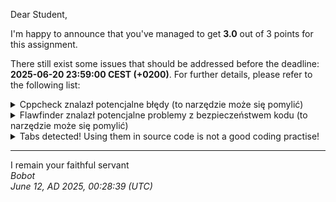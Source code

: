 Dear Student,

I'm happy to announce that you've managed to get **3.0** out of 3 points for this assignment.

There still exist some issues that should be addressed before the deadline: **2025-06-20 23:59:00 CEST (+0200)**. For further details, please refer to the following list:

<details><summary>Cppcheck znalazł potencjalne błędy (to narzędzie może się pomylić)</summary>/tmp/tmp9hxccsvg/student/mystring.cpp:100:35:&nbsp;warning:&nbsp;Condition&nbsp;'i&lt;newSize'&nbsp;is&nbsp;always&nbsp;false&nbsp;[knownConditionTrueFalse]<br>&nbsp;&nbsp;&nbsp;&nbsp;&nbsp;&nbsp;&nbsp;&nbsp;for&nbsp;(std::size_t&nbsp;i&nbsp;=&nbsp;0;&nbsp;i&nbsp;&lt;&nbsp;newSize;&nbsp;++i)&nbsp;{<br>&nbsp;&nbsp;&nbsp;&nbsp;&nbsp;&nbsp;&nbsp;&nbsp;&nbsp;&nbsp;&nbsp;&nbsp;&nbsp;&nbsp;&nbsp;&nbsp;&nbsp;&nbsp;&nbsp;&nbsp;&nbsp;&nbsp;&nbsp;&nbsp;&nbsp;&nbsp;&nbsp;&nbsp;&nbsp;&nbsp;&nbsp;&nbsp;&nbsp;&nbsp;^<br>/tmp/tmp9hxccsvg/student/mystring.cpp:92:16:&nbsp;note:&nbsp;Assuming&nbsp;that&nbsp;condition&nbsp;'end&gt;begin'&nbsp;is&nbsp;not&nbsp;redundant<br>&nbsp;&nbsp;&nbsp;&nbsp;while&nbsp;(end&nbsp;&gt;&nbsp;begin&nbsp;&&&nbsp;std::isspace(static_cast&lt;unsigned&nbsp;char&gt;((*this)[end&nbsp;-&nbsp;1])))&nbsp;{<br>&nbsp;&nbsp;&nbsp;&nbsp;&nbsp;&nbsp;&nbsp;&nbsp;&nbsp;&nbsp;&nbsp;&nbsp;&nbsp;&nbsp;&nbsp;^<br>/tmp/tmp9hxccsvg/student/mystring.cpp:96:31:&nbsp;note:&nbsp;Assignment&nbsp;'newSize=end-begin',&nbsp;assigned&nbsp;value&nbsp;is&nbsp;less&nbsp;than&nbsp;1<br>&nbsp;&nbsp;&nbsp;&nbsp;std::size_t&nbsp;newSize&nbsp;=&nbsp;end&nbsp;-&nbsp;begin;<br>&nbsp;&nbsp;&nbsp;&nbsp;&nbsp;&nbsp;&nbsp;&nbsp;&nbsp;&nbsp;&nbsp;&nbsp;&nbsp;&nbsp;&nbsp;&nbsp;&nbsp;&nbsp;&nbsp;&nbsp;&nbsp;&nbsp;&nbsp;&nbsp;&nbsp;&nbsp;&nbsp;&nbsp;&nbsp;&nbsp;^<br>/tmp/tmp9hxccsvg/student/mystring.cpp:100:35:&nbsp;note:&nbsp;Condition&nbsp;'i&lt;newSize'&nbsp;is&nbsp;always&nbsp;false<br>&nbsp;&nbsp;&nbsp;&nbsp;&nbsp;&nbsp;&nbsp;&nbsp;for&nbsp;(std::size_t&nbsp;i&nbsp;=&nbsp;0;&nbsp;i&nbsp;&lt;&nbsp;newSize;&nbsp;++i)&nbsp;{<br>&nbsp;&nbsp;&nbsp;&nbsp;&nbsp;&nbsp;&nbsp;&nbsp;&nbsp;&nbsp;&nbsp;&nbsp;&nbsp;&nbsp;&nbsp;&nbsp;&nbsp;&nbsp;&nbsp;&nbsp;&nbsp;&nbsp;&nbsp;&nbsp;&nbsp;&nbsp;&nbsp;&nbsp;&nbsp;&nbsp;&nbsp;&nbsp;&nbsp;&nbsp;^<br>/tmp/tmp9hxccsvg/student/mystring.cpp:106:15:&nbsp;warning:&nbsp;Condition&nbsp;'size_&lt;=initialBufferSize_'&nbsp;is&nbsp;always&nbsp;true&nbsp;[knownConditionTrueFalse]<br>&nbsp;&nbsp;&nbsp;&nbsp;if&nbsp;(size_&nbsp;&lt;=&nbsp;initialBufferSize_)&nbsp;{<br>&nbsp;&nbsp;&nbsp;&nbsp;&nbsp;&nbsp;&nbsp;&nbsp;&nbsp;&nbsp;&nbsp;&nbsp;&nbsp;&nbsp;^<br>/tmp/tmp9hxccsvg/student/mystring.cpp:92:16:&nbsp;note:&nbsp;Assuming&nbsp;that&nbsp;condition&nbsp;'end&gt;begin'&nbsp;is&nbsp;not&nbsp;redundant<br>&nbsp;&nbsp;&nbsp;&nbsp;while&nbsp;(end&nbsp;&gt;&nbsp;begin&nbsp;&&&nbsp;std::isspace(static_cast&lt;unsigned&nbsp;char&gt;((*this)[end&nbsp;-&nbsp;1])))&nbsp;{<br>&nbsp;&nbsp;&nbsp;&nbsp;&nbsp;&nbsp;&nbsp;&nbsp;&nbsp;&nbsp;&nbsp;&nbsp;&nbsp;&nbsp;&nbsp;^<br>/tmp/tmp9hxccsvg/student/mystring.cpp:96:31:&nbsp;note:&nbsp;Assignment&nbsp;'newSize=end-begin',&nbsp;assigned&nbsp;value&nbsp;is&nbsp;less&nbsp;than&nbsp;1<br>&nbsp;&nbsp;&nbsp;&nbsp;std::size_t&nbsp;newSize&nbsp;=&nbsp;end&nbsp;-&nbsp;begin;<br>&nbsp;&nbsp;&nbsp;&nbsp;&nbsp;&nbsp;&nbsp;&nbsp;&nbsp;&nbsp;&nbsp;&nbsp;&nbsp;&nbsp;&nbsp;&nbsp;&nbsp;&nbsp;&nbsp;&nbsp;&nbsp;&nbsp;&nbsp;&nbsp;&nbsp;&nbsp;&nbsp;&nbsp;&nbsp;&nbsp;^<br>/tmp/tmp9hxccsvg/student/mystring.cpp:104:13:&nbsp;note:&nbsp;Assignment&nbsp;'size_=newSize',&nbsp;assigned&nbsp;value&nbsp;is&nbsp;less&nbsp;than&nbsp;1<br>&nbsp;&nbsp;&nbsp;&nbsp;size_&nbsp;=&nbsp;newSize;<br>&nbsp;&nbsp;&nbsp;&nbsp;&nbsp;&nbsp;&nbsp;&nbsp;&nbsp;&nbsp;&nbsp;&nbsp;^<br>/tmp/tmp9hxccsvg/student/mystring.cpp:106:15:&nbsp;note:&nbsp;Condition&nbsp;'size_&lt;=initialBufferSize_'&nbsp;is&nbsp;always&nbsp;true<br>&nbsp;&nbsp;&nbsp;&nbsp;if&nbsp;(size_&nbsp;&lt;=&nbsp;initialBufferSize_)&nbsp;{<br>&nbsp;&nbsp;&nbsp;&nbsp;&nbsp;&nbsp;&nbsp;&nbsp;&nbsp;&nbsp;&nbsp;&nbsp;&nbsp;&nbsp;^<br>/tmp/tmp9hxccsvg/student/mystring.cpp:108:19:&nbsp;warning:&nbsp;Condition&nbsp;'size_&lt;initialBufferSize_'&nbsp;is&nbsp;always&nbsp;true&nbsp;[knownConditionTrueFalse]<br>&nbsp;&nbsp;&nbsp;&nbsp;&nbsp;&nbsp;&nbsp;&nbsp;if&nbsp;(size_&nbsp;&lt;&nbsp;initialBufferSize_)&nbsp;{<br>&nbsp;&nbsp;&nbsp;&nbsp;&nbsp;&nbsp;&nbsp;&nbsp;&nbsp;&nbsp;&nbsp;&nbsp;&nbsp;&nbsp;&nbsp;&nbsp;&nbsp;&nbsp;^<br>/tmp/tmp9hxccsvg/student/mystring.cpp:92:16:&nbsp;note:&nbsp;Assuming&nbsp;that&nbsp;condition&nbsp;'end&gt;begin'&nbsp;is&nbsp;not&nbsp;redundant<br>&nbsp;&nbsp;&nbsp;&nbsp;while&nbsp;(end&nbsp;&gt;&nbsp;begin&nbsp;&&&nbsp;std::isspace(static_cast&lt;unsigned&nbsp;char&gt;((*this)[end&nbsp;-&nbsp;1])))&nbsp;{<br>&nbsp;&nbsp;&nbsp;&nbsp;&nbsp;&nbsp;&nbsp;&nbsp;&nbsp;&nbsp;&nbsp;&nbsp;&nbsp;&nbsp;&nbsp;^<br>/tmp/tmp9hxccsvg/student/mystring.cpp:96:31:&nbsp;note:&nbsp;Assignment&nbsp;'newSize=end-begin',&nbsp;assigned&nbsp;value&nbsp;is&nbsp;less&nbsp;than&nbsp;1<br>&nbsp;&nbsp;&nbsp;&nbsp;std::size_t&nbsp;newSize&nbsp;=&nbsp;end&nbsp;-&nbsp;begin;<br>&nbsp;&nbsp;&nbsp;&nbsp;&nbsp;&nbsp;&nbsp;&nbsp;&nbsp;&nbsp;&nbsp;&nbsp;&nbsp;&nbsp;&nbsp;&nbsp;&nbsp;&nbsp;&nbsp;&nbsp;&nbsp;&nbsp;&nbsp;&nbsp;&nbsp;&nbsp;&nbsp;&nbsp;&nbsp;&nbsp;^<br>/tmp/tmp9hxccsvg/student/mystring.cpp:104:13:&nbsp;note:&nbsp;Assignment&nbsp;'size_=newSize',&nbsp;assigned&nbsp;value&nbsp;is&nbsp;less&nbsp;than&nbsp;1<br>&nbsp;&nbsp;&nbsp;&nbsp;size_&nbsp;=&nbsp;newSize;<br>&nbsp;&nbsp;&nbsp;&nbsp;&nbsp;&nbsp;&nbsp;&nbsp;&nbsp;&nbsp;&nbsp;&nbsp;^<br>/tmp/tmp9hxccsvg/student/mystring.cpp:108:19:&nbsp;note:&nbsp;Condition&nbsp;'size_&lt;initialBufferSize_'&nbsp;is&nbsp;always&nbsp;true<br>&nbsp;&nbsp;&nbsp;&nbsp;&nbsp;&nbsp;&nbsp;&nbsp;if&nbsp;(size_&nbsp;&lt;&nbsp;initialBufferSize_)&nbsp;{<br>&nbsp;&nbsp;&nbsp;&nbsp;&nbsp;&nbsp;&nbsp;&nbsp;&nbsp;&nbsp;&nbsp;&nbsp;&nbsp;&nbsp;&nbsp;&nbsp;&nbsp;&nbsp;^<br>/tmp/tmp9hxccsvg/student/mystring.cpp:80:17:&nbsp;warning:&nbsp;Local&nbsp;variable&nbsp;'begin'&nbsp;shadows&nbsp;outer&nbsp;function&nbsp;[shadowFunction]<br>&nbsp;&nbsp;&nbsp;&nbsp;std::size_t&nbsp;begin&nbsp;=&nbsp;0;<br>&nbsp;&nbsp;&nbsp;&nbsp;&nbsp;&nbsp;&nbsp;&nbsp;&nbsp;&nbsp;&nbsp;&nbsp;&nbsp;&nbsp;&nbsp;&nbsp;^<br>/tmp/tmp9hxccsvg/student/mystring.h:65:14:&nbsp;note:&nbsp;Shadowed&nbsp;declaration<br>&nbsp;&nbsp;&nbsp;&nbsp;iterator&nbsp;begin()&nbsp;{&nbsp;return&nbsp;{this,&nbsp;0};&nbsp;}<br>&nbsp;&nbsp;&nbsp;&nbsp;&nbsp;&nbsp;&nbsp;&nbsp;&nbsp;&nbsp;&nbsp;&nbsp;&nbsp;^<br>/tmp/tmp9hxccsvg/student/mystring.cpp:80:17:&nbsp;note:&nbsp;Shadow&nbsp;variable<br>&nbsp;&nbsp;&nbsp;&nbsp;std::size_t&nbsp;begin&nbsp;=&nbsp;0;<br>&nbsp;&nbsp;&nbsp;&nbsp;&nbsp;&nbsp;&nbsp;&nbsp;&nbsp;&nbsp;&nbsp;&nbsp;&nbsp;&nbsp;&nbsp;&nbsp;^<br>/tmp/tmp9hxccsvg/student/mystring.cpp:81:17:&nbsp;warning:&nbsp;Local&nbsp;variable&nbsp;'end'&nbsp;shadows&nbsp;outer&nbsp;function&nbsp;[shadowFunction]<br>&nbsp;&nbsp;&nbsp;&nbsp;std::size_t&nbsp;end&nbsp;=&nbsp;size_;<br>&nbsp;&nbsp;&nbsp;&nbsp;&nbsp;&nbsp;&nbsp;&nbsp;&nbsp;&nbsp;&nbsp;&nbsp;&nbsp;&nbsp;&nbsp;&nbsp;^<br>/tmp/tmp9hxccsvg/student/mystring.h:66:14:&nbsp;note:&nbsp;Shadowed&nbsp;declaration<br>&nbsp;&nbsp;&nbsp;&nbsp;iterator&nbsp;end()&nbsp;{&nbsp;return&nbsp;{this,&nbsp;size_};&nbsp;}<br>&nbsp;&nbsp;&nbsp;&nbsp;&nbsp;&nbsp;&nbsp;&nbsp;&nbsp;&nbsp;&nbsp;&nbsp;&nbsp;^<br>/tmp/tmp9hxccsvg/student/mystring.cpp:81:17:&nbsp;note:&nbsp;Shadow&nbsp;variable<br>&nbsp;&nbsp;&nbsp;&nbsp;std::size_t&nbsp;end&nbsp;=&nbsp;size_;<br>&nbsp;&nbsp;&nbsp;&nbsp;&nbsp;&nbsp;&nbsp;&nbsp;&nbsp;&nbsp;&nbsp;&nbsp;&nbsp;&nbsp;&nbsp;&nbsp;^<br>/tmp/tmp9hxccsvg/student/mystring.cpp:124:0:&nbsp;warning:&nbsp;The&nbsp;function&nbsp;'getUniqueWords'&nbsp;is&nbsp;never&nbsp;used.&nbsp;[unusedFunction]<br>std::set&lt;MyString&gt;&nbsp;MyString::getUniqueWords()&nbsp;const&nbsp;{<br>^<br></details>
<details><summary>Flawfinder znalazł potencjalne problemy z bezpieczeństwem kodu (to narzędzie może się pomylić)</summary>/tmp/tmp9hxccsvg/student/mystring.cpp:7:18:&nbsp;&nbsp;[1]&nbsp;(buffer)&nbsp;strlen:Does&nbsp;not&nbsp;handle&nbsp;strings&nbsp;that&nbsp;are&nbsp;not&nbsp;\0-terminated;&nbsp;if&nbsp;given&nbsp;one&nbsp;it&nbsp;may&nbsp;perform&nbsp;an&nbsp;over-read&nbsp;(it&nbsp;could&nbsp;cause&nbsp;a&nbsp;crash&nbsp;if&nbsp;unprotected)&nbsp;(CWE-126).&nbsp;&nbsp;<br>&nbsp;&nbsp;&nbsp;&nbsp;size_&nbsp;=&nbsp;std::strlen(text);<br></details>
<details><summary>Tabs detected! Using them in source code is not a good coding practise!</summary>Files:Lines&nbsp;containing&nbsp;tabs:<br>/tmp/tmp9hxccsvg/student/main.cpp:45:|&nbsp;metoda&nbsp;&nbsp;&nbsp;&nbsp;&nbsp;&nbsp;&nbsp;&nbsp;&nbsp;&nbsp;&nbsp;&nbsp;&nbsp;&nbsp;&nbsp;&emsp;|&nbsp;sygnatura&nbsp;&nbsp;&nbsp;&nbsp;&nbsp;&nbsp;&nbsp;&nbsp;&nbsp;&nbsp;&nbsp;&nbsp;&nbsp;&nbsp;&nbsp;&nbsp;&nbsp;&nbsp;&nbsp;&nbsp;&nbsp;&nbsp;&nbsp;&nbsp;&nbsp;&nbsp;&nbsp;&nbsp;&nbsp;&nbsp;&nbsp;&nbsp;&nbsp;&nbsp;&nbsp;&nbsp;&nbsp;&nbsp;&nbsp;&nbsp;&nbsp;&nbsp;&nbsp;&nbsp;&nbsp;&nbsp;&nbsp;&nbsp;&nbsp;&nbsp;&nbsp;&nbsp;&nbsp;&nbsp;&nbsp;&nbsp;&nbsp;&nbsp;&emsp;|<br>/tmp/tmp9hxccsvg/student/main.cpp:46:|----------------------&emsp;|--------------------------------------------------------------------&emsp;|<br>/tmp/tmp9hxccsvg/student/main.cpp:47:|&nbsp;MyString&nbsp;&nbsp;&nbsp;&nbsp;&nbsp;&nbsp;&nbsp;&nbsp;&nbsp;&nbsp;&nbsp;&nbsp;&nbsp;&nbsp;|&nbsp;MyString(const&nbsp;char&nbsp;*text)&nbsp;&nbsp;&nbsp;&nbsp;&nbsp;&nbsp;&nbsp;&nbsp;&nbsp;&nbsp;&nbsp;&nbsp;&nbsp;&nbsp;&nbsp;&nbsp;&nbsp;&nbsp;&nbsp;&nbsp;&nbsp;&nbsp;&nbsp;&nbsp;&nbsp;&nbsp;&nbsp;&nbsp;&nbsp;&nbsp;&nbsp;&nbsp;&nbsp;&nbsp;&nbsp;&nbsp;&nbsp;&nbsp;&nbsp;&nbsp;&nbsp;&nbsp;&nbsp;&emsp;|<br>/tmp/tmp9hxccsvg/student/main.cpp:48:|&nbsp;MyString&nbsp;&nbsp;&nbsp;&nbsp;&nbsp;&nbsp;&nbsp;&nbsp;&nbsp;&nbsp;&nbsp;&nbsp;&nbsp;&nbsp;|&nbsp;MyString(const&nbsp;MyString&nbsp;&text)&nbsp;&nbsp;&nbsp;&nbsp;&nbsp;&nbsp;&nbsp;&nbsp;&nbsp;&nbsp;&nbsp;&nbsp;&nbsp;&nbsp;&nbsp;&nbsp;&nbsp;&nbsp;&nbsp;&nbsp;&nbsp;&nbsp;&nbsp;&nbsp;&nbsp;&nbsp;&nbsp;&nbsp;&nbsp;&nbsp;&nbsp;&nbsp;&nbsp;&nbsp;&nbsp;&nbsp;&nbsp;&nbsp;&nbsp;&emsp;|<br>/tmp/tmp9hxccsvg/student/main.cpp:49:|&nbsp;begin&nbsp;&nbsp;&nbsp;&nbsp;&nbsp;&nbsp;&nbsp;&nbsp;&nbsp;&nbsp;&nbsp;&nbsp;&nbsp;&nbsp;&nbsp;&nbsp;&emsp;|&nbsp;iterator&nbsp;begin()&nbsp;&nbsp;&nbsp;&nbsp;&nbsp;&nbsp;&nbsp;&nbsp;&nbsp;&nbsp;&nbsp;&nbsp;&nbsp;&nbsp;&nbsp;&nbsp;&nbsp;&nbsp;&nbsp;&nbsp;&nbsp;&nbsp;&nbsp;&nbsp;&nbsp;&nbsp;&nbsp;&nbsp;&nbsp;&nbsp;&nbsp;&nbsp;&nbsp;&nbsp;&nbsp;&nbsp;&nbsp;&nbsp;&nbsp;&nbsp;&nbsp;&nbsp;&nbsp;&nbsp;&nbsp;&nbsp;&nbsp;&nbsp;&nbsp;&nbsp;&nbsp;&emsp;|<br>/tmp/tmp9hxccsvg/student/main.cpp:50:|&nbsp;begin&nbsp;&nbsp;&nbsp;&nbsp;&nbsp;&nbsp;&nbsp;&nbsp;&nbsp;&nbsp;&nbsp;&nbsp;&nbsp;&nbsp;&nbsp;&nbsp;&emsp;|&nbsp;const_iterator&nbsp;begin()&nbsp;const&nbsp;&nbsp;&nbsp;&nbsp;&nbsp;&nbsp;&nbsp;&nbsp;&nbsp;&nbsp;&nbsp;&nbsp;&nbsp;&nbsp;&nbsp;&nbsp;&nbsp;&nbsp;&nbsp;&nbsp;&nbsp;&nbsp;&nbsp;&nbsp;&nbsp;&nbsp;&nbsp;&nbsp;&nbsp;&nbsp;&nbsp;&nbsp;&nbsp;&nbsp;&nbsp;&nbsp;&nbsp;&nbsp;&nbsp;&emsp;|<br>/tmp/tmp9hxccsvg/student/main.cpp:51:|&nbsp;capacity&nbsp;&nbsp;&nbsp;&nbsp;&nbsp;&nbsp;&nbsp;&nbsp;&nbsp;&nbsp;&nbsp;&nbsp;&nbsp;&emsp;|&nbsp;auto&nbsp;capacity()&nbsp;const&nbsp;&nbsp;&nbsp;&nbsp;&nbsp;&nbsp;&nbsp;&nbsp;&nbsp;&nbsp;&nbsp;&nbsp;&nbsp;&nbsp;&nbsp;&nbsp;&nbsp;&nbsp;&nbsp;&nbsp;&nbsp;&nbsp;&nbsp;&nbsp;&nbsp;&nbsp;&nbsp;&nbsp;&nbsp;&nbsp;&nbsp;&nbsp;&nbsp;&nbsp;&nbsp;&nbsp;&nbsp;&nbsp;&nbsp;&nbsp;&nbsp;&nbsp;&nbsp;&nbsp;&nbsp;&nbsp;&emsp;|<br>/tmp/tmp9hxccsvg/student/main.cpp:52:|&nbsp;cbegin&nbsp;&nbsp;&nbsp;&nbsp;&nbsp;&nbsp;&nbsp;&nbsp;&nbsp;&nbsp;&nbsp;&nbsp;&nbsp;&nbsp;&nbsp;&emsp;|&nbsp;const_iterator&nbsp;cbegin()&nbsp;const&nbsp;&nbsp;&nbsp;&nbsp;&nbsp;&nbsp;&nbsp;&nbsp;&nbsp;&nbsp;&nbsp;&nbsp;&nbsp;&nbsp;&nbsp;&nbsp;&nbsp;&nbsp;&nbsp;&nbsp;&nbsp;&nbsp;&nbsp;&nbsp;&nbsp;&nbsp;&nbsp;&nbsp;&nbsp;&nbsp;&nbsp;&nbsp;&nbsp;&nbsp;&nbsp;&nbsp;&nbsp;&nbsp;&emsp;|<br>/tmp/tmp9hxccsvg/student/main.cpp:53:|&nbsp;cend&nbsp;&nbsp;&nbsp;&nbsp;&nbsp;&nbsp;&nbsp;&nbsp;&nbsp;&nbsp;&nbsp;&nbsp;&nbsp;&nbsp;&nbsp;&nbsp;&nbsp;&emsp;|&nbsp;const_iterator&nbsp;cend()&nbsp;const&nbsp;&nbsp;&nbsp;&nbsp;&nbsp;&nbsp;&nbsp;&nbsp;&nbsp;&nbsp;&nbsp;&nbsp;&nbsp;&nbsp;&nbsp;&nbsp;&nbsp;&nbsp;&nbsp;&nbsp;&nbsp;&nbsp;&nbsp;&nbsp;&nbsp;&nbsp;&nbsp;&nbsp;&nbsp;&nbsp;&nbsp;&nbsp;&nbsp;&nbsp;&nbsp;&nbsp;&nbsp;&nbsp;&nbsp;&nbsp;&emsp;|<br>/tmp/tmp9hxccsvg/student/main.cpp:54:|&nbsp;const_iterator&nbsp;&nbsp;&nbsp;&nbsp;&nbsp;&nbsp;&nbsp;&emsp;|&nbsp;explicit&nbsp;const_iterator(const&nbsp;MyString*&nbsp;myString,&nbsp;size_t&nbsp;position)&nbsp;&emsp;|<br>/tmp/tmp9hxccsvg/student/main.cpp:55:|&nbsp;empty&nbsp;&nbsp;&nbsp;&nbsp;&nbsp;&nbsp;&nbsp;&nbsp;&nbsp;&nbsp;&nbsp;&nbsp;&nbsp;&nbsp;&nbsp;&nbsp;&emsp;|&nbsp;bool&nbsp;empty()&nbsp;const&nbsp;&nbsp;&nbsp;&nbsp;&nbsp;&nbsp;&nbsp;&nbsp;&nbsp;&nbsp;&nbsp;&nbsp;&nbsp;&nbsp;&nbsp;&nbsp;&nbsp;&nbsp;&nbsp;&nbsp;&nbsp;&nbsp;&nbsp;&nbsp;&nbsp;&nbsp;&nbsp;&nbsp;&nbsp;&nbsp;&nbsp;&nbsp;&nbsp;&nbsp;&nbsp;&nbsp;&nbsp;&nbsp;&nbsp;&nbsp;&nbsp;&nbsp;&nbsp;&nbsp;&nbsp;&nbsp;&nbsp;&nbsp;&nbsp;&emsp;|<br>/tmp/tmp9hxccsvg/student/main.cpp:56:|&nbsp;end&nbsp;&nbsp;&nbsp;&nbsp;&nbsp;&nbsp;&nbsp;&nbsp;&nbsp;&nbsp;&nbsp;&nbsp;&nbsp;&nbsp;&nbsp;&nbsp;&nbsp;&nbsp;&emsp;|&nbsp;iterator&nbsp;end()&nbsp;&nbsp;&nbsp;&nbsp;&nbsp;&nbsp;&nbsp;&nbsp;&nbsp;&nbsp;&nbsp;&nbsp;&nbsp;&nbsp;&nbsp;&nbsp;&nbsp;&nbsp;&nbsp;&nbsp;&nbsp;&nbsp;&nbsp;&nbsp;&nbsp;&nbsp;&nbsp;&nbsp;&nbsp;&nbsp;&nbsp;&nbsp;&nbsp;&nbsp;&nbsp;&nbsp;&nbsp;&nbsp;&nbsp;&nbsp;&nbsp;&nbsp;&nbsp;&nbsp;&nbsp;&nbsp;&nbsp;&nbsp;&nbsp;&nbsp;&nbsp;&nbsp;&nbsp;&emsp;|<br>/tmp/tmp9hxccsvg/student/main.cpp:57:|&nbsp;end&nbsp;&nbsp;&nbsp;&nbsp;&nbsp;&nbsp;&nbsp;&nbsp;&nbsp;&nbsp;&nbsp;&nbsp;&nbsp;&nbsp;&nbsp;&nbsp;&nbsp;&nbsp;&emsp;|&nbsp;const_iterator&nbsp;end()&nbsp;const&nbsp;&nbsp;&nbsp;&nbsp;&nbsp;&nbsp;&nbsp;&nbsp;&nbsp;&nbsp;&nbsp;&nbsp;&nbsp;&nbsp;&nbsp;&nbsp;&nbsp;&nbsp;&nbsp;&nbsp;&nbsp;&nbsp;&nbsp;&nbsp;&nbsp;&nbsp;&nbsp;&nbsp;&nbsp;&nbsp;&nbsp;&nbsp;&nbsp;&nbsp;&nbsp;&nbsp;&nbsp;&nbsp;&nbsp;&nbsp;&nbsp;&emsp;|<br>/tmp/tmp9hxccsvg/student/main.cpp:58:|&nbsp;getPosition&nbsp;&nbsp;&nbsp;&nbsp;&nbsp;&nbsp;&nbsp;&nbsp;&nbsp;&nbsp;&emsp;|&nbsp;auto&nbsp;getPosition()&nbsp;const&nbsp;&nbsp;&nbsp;&nbsp;&nbsp;&nbsp;&nbsp;&nbsp;&nbsp;&nbsp;&nbsp;&nbsp;&nbsp;&nbsp;&nbsp;&nbsp;&nbsp;&nbsp;&nbsp;&nbsp;&nbsp;&nbsp;&nbsp;&nbsp;&nbsp;&nbsp;&nbsp;&nbsp;&nbsp;&nbsp;&nbsp;&nbsp;&nbsp;&nbsp;&nbsp;&nbsp;&nbsp;&nbsp;&nbsp;&nbsp;&nbsp;&nbsp;&nbsp;&emsp;|<br>/tmp/tmp9hxccsvg/student/main.cpp:59:|&nbsp;iterator&nbsp;&nbsp;&nbsp;&nbsp;&nbsp;&nbsp;&nbsp;&nbsp;&nbsp;&nbsp;&nbsp;&nbsp;&nbsp;&emsp;|&nbsp;explicit&nbsp;iterator(MyString*&nbsp;myString,&nbsp;size_t&nbsp;position)&nbsp;&nbsp;&nbsp;&nbsp;&nbsp;&nbsp;&nbsp;&nbsp;&nbsp;&nbsp;&nbsp;&nbsp;&emsp;|<br>/tmp/tmp9hxccsvg/student/main.cpp:60:|&nbsp;operator&nbsp;!=&nbsp;&nbsp;&nbsp;&nbsp;&nbsp;&nbsp;&nbsp;&nbsp;&nbsp;&nbsp;&emsp;|&nbsp;bool&nbsp;operator!=(const&nbsp;MyString&&nbsp;rhs)&nbsp;const&nbsp;&nbsp;&nbsp;&nbsp;&nbsp;&nbsp;&nbsp;&nbsp;&nbsp;&nbsp;&nbsp;&nbsp;&nbsp;&nbsp;&nbsp;&nbsp;&nbsp;&nbsp;&nbsp;&nbsp;&nbsp;&nbsp;&nbsp;&nbsp;&nbsp;&emsp;|<br>/tmp/tmp9hxccsvg/student/main.cpp:61:|&nbsp;operator&nbsp;!=&nbsp;&nbsp;&nbsp;&nbsp;&nbsp;&nbsp;&nbsp;&nbsp;&nbsp;&nbsp;&emsp;|&nbsp;bool&nbsp;operator!=(iterator&nbsp;anotherIt)&nbsp;&nbsp;&nbsp;&nbsp;&nbsp;&nbsp;&nbsp;&nbsp;&nbsp;&nbsp;&nbsp;&nbsp;&nbsp;&nbsp;&nbsp;&nbsp;&nbsp;&nbsp;&nbsp;&nbsp;&nbsp;&nbsp;&nbsp;&nbsp;&nbsp;&nbsp;&nbsp;&nbsp;&nbsp;&nbsp;&nbsp;&nbsp;&emsp;|<br>/tmp/tmp9hxccsvg/student/main.cpp:62:|&nbsp;operator&nbsp;!=&nbsp;&nbsp;&nbsp;&nbsp;&nbsp;&nbsp;&nbsp;&nbsp;&nbsp;&nbsp;&emsp;|&nbsp;bool&nbsp;operator!=(const_iterator&nbsp;anotherIt)&nbsp;const&nbsp;&nbsp;&nbsp;&nbsp;&nbsp;&nbsp;&nbsp;&nbsp;&nbsp;&nbsp;&nbsp;&nbsp;&nbsp;&nbsp;&nbsp;&nbsp;&nbsp;&nbsp;&nbsp;&nbsp;&emsp;|<br>/tmp/tmp9hxccsvg/student/main.cpp:63:|&nbsp;operator&nbsp;*&nbsp;&nbsp;&nbsp;&nbsp;&nbsp;&nbsp;&nbsp;&nbsp;&nbsp;&nbsp;&nbsp;&emsp;|&nbsp;char&&nbsp;operator*()&nbsp;&nbsp;&nbsp;&nbsp;&nbsp;&nbsp;&nbsp;&nbsp;&nbsp;&nbsp;&nbsp;&nbsp;&nbsp;&nbsp;&nbsp;&nbsp;&nbsp;&nbsp;&nbsp;&nbsp;&nbsp;&nbsp;&nbsp;&nbsp;&nbsp;&nbsp;&nbsp;&nbsp;&nbsp;&nbsp;&nbsp;&nbsp;&nbsp;&nbsp;&nbsp;&nbsp;&nbsp;&nbsp;&nbsp;&nbsp;&nbsp;&nbsp;&nbsp;&nbsp;&nbsp;&nbsp;&nbsp;&nbsp;&nbsp;&nbsp;&emsp;|<br>/tmp/tmp9hxccsvg/student/main.cpp:64:|&nbsp;operator&nbsp;*&nbsp;&nbsp;&nbsp;&nbsp;&nbsp;&nbsp;&nbsp;&nbsp;&nbsp;&nbsp;&nbsp;&emsp;|&nbsp;char&nbsp;operator*()&nbsp;const&nbsp;&nbsp;&nbsp;&nbsp;&nbsp;&nbsp;&nbsp;&nbsp;&nbsp;&nbsp;&nbsp;&nbsp;&nbsp;&nbsp;&nbsp;&nbsp;&nbsp;&nbsp;&nbsp;&nbsp;&nbsp;&nbsp;&nbsp;&nbsp;&nbsp;&nbsp;&nbsp;&nbsp;&nbsp;&nbsp;&nbsp;&nbsp;&nbsp;&nbsp;&nbsp;&nbsp;&nbsp;&nbsp;&nbsp;&nbsp;&nbsp;&nbsp;&nbsp;&nbsp;&nbsp;&emsp;|<br>/tmp/tmp9hxccsvg/student/main.cpp:65:|&nbsp;operator&nbsp;+&nbsp;&nbsp;&nbsp;&nbsp;&nbsp;&nbsp;&nbsp;&nbsp;&nbsp;&nbsp;&nbsp;&emsp;|&nbsp;iterator&nbsp;operator+(size_t&nbsp;pos)&nbsp;&nbsp;&nbsp;&nbsp;&nbsp;&nbsp;&nbsp;&nbsp;&nbsp;&nbsp;&nbsp;&nbsp;&nbsp;&nbsp;&nbsp;&nbsp;&nbsp;&nbsp;&nbsp;&nbsp;&nbsp;&nbsp;&nbsp;&nbsp;&nbsp;&nbsp;&nbsp;&nbsp;&nbsp;&nbsp;&nbsp;&nbsp;&nbsp;&nbsp;&nbsp;&nbsp;&nbsp;&emsp;|<br>/tmp/tmp9hxccsvg/student/main.cpp:66:|&nbsp;operator&nbsp;+&nbsp;&nbsp;&nbsp;&nbsp;&nbsp;&nbsp;&nbsp;&nbsp;&nbsp;&nbsp;&nbsp;&emsp;|&nbsp;const_iterator&nbsp;operator+(size_t&nbsp;pos)&nbsp;const&nbsp;&nbsp;&nbsp;&nbsp;&nbsp;&nbsp;&nbsp;&nbsp;&nbsp;&nbsp;&nbsp;&nbsp;&nbsp;&nbsp;&nbsp;&nbsp;&nbsp;&nbsp;&nbsp;&nbsp;&nbsp;&nbsp;&nbsp;&nbsp;&nbsp;&emsp;|<br>/tmp/tmp9hxccsvg/student/main.cpp:67:|&nbsp;operator&nbsp;++&nbsp;&nbsp;&nbsp;&nbsp;&nbsp;&nbsp;&nbsp;&nbsp;&nbsp;&nbsp;&emsp;|&nbsp;iterator&&nbsp;operator++()&nbsp;&nbsp;&nbsp;&nbsp;&nbsp;&nbsp;&nbsp;&nbsp;&nbsp;&nbsp;&nbsp;&nbsp;&nbsp;&nbsp;&nbsp;&nbsp;&nbsp;&nbsp;&nbsp;&nbsp;&nbsp;&nbsp;&nbsp;&nbsp;&nbsp;&nbsp;&nbsp;&nbsp;&nbsp;&nbsp;&nbsp;&nbsp;&nbsp;&nbsp;&nbsp;&nbsp;&nbsp;&nbsp;&nbsp;&nbsp;&nbsp;&nbsp;&nbsp;&nbsp;&nbsp;&emsp;|<br>/tmp/tmp9hxccsvg/student/main.cpp:68:|&nbsp;operator&nbsp;++&nbsp;&nbsp;&nbsp;&nbsp;&nbsp;&nbsp;&nbsp;&nbsp;&nbsp;&nbsp;&emsp;|&nbsp;const_iterator&&nbsp;operator++()&nbsp;&nbsp;&nbsp;&nbsp;&nbsp;&nbsp;&nbsp;&nbsp;&nbsp;&nbsp;&nbsp;&nbsp;&nbsp;&nbsp;&nbsp;&nbsp;&nbsp;&nbsp;&nbsp;&nbsp;&nbsp;&nbsp;&nbsp;&nbsp;&nbsp;&nbsp;&nbsp;&nbsp;&nbsp;&nbsp;&nbsp;&nbsp;&nbsp;&nbsp;&nbsp;&nbsp;&nbsp;&nbsp;&nbsp;&emsp;|<br>/tmp/tmp9hxccsvg/student/main.cpp:69:|&nbsp;operator&nbsp;-&nbsp;&nbsp;&nbsp;&nbsp;&nbsp;&nbsp;&nbsp;&nbsp;&nbsp;&nbsp;&nbsp;&emsp;|&nbsp;size_t&nbsp;operator-(iterator&nbsp;anotherIt)&nbsp;&nbsp;&nbsp;&nbsp;&nbsp;&nbsp;&nbsp;&nbsp;&nbsp;&nbsp;&nbsp;&nbsp;&nbsp;&nbsp;&nbsp;&nbsp;&nbsp;&nbsp;&nbsp;&nbsp;&nbsp;&nbsp;&nbsp;&nbsp;&nbsp;&nbsp;&nbsp;&nbsp;&nbsp;&nbsp;&nbsp;&emsp;|<br>/tmp/tmp9hxccsvg/student/main.cpp:70:|&nbsp;operator&nbsp;-&nbsp;&nbsp;&nbsp;&nbsp;&nbsp;&nbsp;&nbsp;&nbsp;&nbsp;&nbsp;&nbsp;&emsp;|&nbsp;size_t&nbsp;operator-(const_iterator&nbsp;anotherIt)&nbsp;const&nbsp;&nbsp;&nbsp;&nbsp;&nbsp;&nbsp;&nbsp;&nbsp;&nbsp;&nbsp;&nbsp;&nbsp;&nbsp;&nbsp;&nbsp;&nbsp;&nbsp;&nbsp;&nbsp;&emsp;|<br>/tmp/tmp9hxccsvg/student/main.cpp:71:|&nbsp;operator&nbsp;--&nbsp;&nbsp;&nbsp;&nbsp;&nbsp;&nbsp;&nbsp;&nbsp;&nbsp;&nbsp;&emsp;|&nbsp;iterator&&nbsp;operator--()&nbsp;&nbsp;&nbsp;&nbsp;&nbsp;&nbsp;&nbsp;&nbsp;&nbsp;&nbsp;&nbsp;&nbsp;&nbsp;&nbsp;&nbsp;&nbsp;&nbsp;&nbsp;&nbsp;&nbsp;&nbsp;&nbsp;&nbsp;&nbsp;&nbsp;&nbsp;&nbsp;&nbsp;&nbsp;&nbsp;&nbsp;&nbsp;&nbsp;&nbsp;&nbsp;&nbsp;&nbsp;&nbsp;&nbsp;&nbsp;&nbsp;&nbsp;&nbsp;&nbsp;&nbsp;&emsp;|<br>/tmp/tmp9hxccsvg/student/main.cpp:72:|&nbsp;operator&nbsp;--&nbsp;&nbsp;&nbsp;&nbsp;&nbsp;&nbsp;&nbsp;&nbsp;&nbsp;&nbsp;&emsp;|&nbsp;const_iterator&&nbsp;operator--()&nbsp;&nbsp;&nbsp;&nbsp;&nbsp;&nbsp;&nbsp;&nbsp;&nbsp;&nbsp;&nbsp;&nbsp;&nbsp;&nbsp;&nbsp;&nbsp;&nbsp;&nbsp;&nbsp;&nbsp;&nbsp;&nbsp;&nbsp;&nbsp;&nbsp;&nbsp;&nbsp;&nbsp;&nbsp;&nbsp;&nbsp;&nbsp;&nbsp;&nbsp;&nbsp;&nbsp;&nbsp;&nbsp;&nbsp;&emsp;|<br>/tmp/tmp9hxccsvg/student/main.cpp:73:|&nbsp;operator&nbsp;==&nbsp;&nbsp;&nbsp;&nbsp;&nbsp;&nbsp;&nbsp;&nbsp;&nbsp;&nbsp;&emsp;|&nbsp;bool&nbsp;operator==(iterator&nbsp;anotherIt)&nbsp;&nbsp;&nbsp;&nbsp;&nbsp;&nbsp;&nbsp;&nbsp;&nbsp;&nbsp;&nbsp;&nbsp;&nbsp;&nbsp;&nbsp;&nbsp;&nbsp;&nbsp;&nbsp;&nbsp;&nbsp;&nbsp;&nbsp;&nbsp;&nbsp;&nbsp;&nbsp;&nbsp;&nbsp;&nbsp;&nbsp;&nbsp;&emsp;|<br>/tmp/tmp9hxccsvg/student/main.cpp:74:|&nbsp;operator&nbsp;==&nbsp;&nbsp;&nbsp;&nbsp;&nbsp;&nbsp;&nbsp;&nbsp;&nbsp;&nbsp;&emsp;|&nbsp;bool&nbsp;operator==(const_iterator&nbsp;anotherIt)&nbsp;const&nbsp;&nbsp;&nbsp;&nbsp;&nbsp;&nbsp;&nbsp;&nbsp;&nbsp;&nbsp;&nbsp;&nbsp;&nbsp;&nbsp;&nbsp;&nbsp;&nbsp;&nbsp;&nbsp;&nbsp;&emsp;|<br>/tmp/tmp9hxccsvg/student/main.cpp:75:|&nbsp;operator&nbsp;[]&nbsp;&nbsp;&nbsp;&nbsp;&nbsp;&nbsp;&nbsp;&nbsp;&nbsp;&nbsp;&emsp;|&nbsp;char&nbsp;operator[](size_t&nbsp;i)&nbsp;const&nbsp;&nbsp;&nbsp;&nbsp;&nbsp;&nbsp;&nbsp;&nbsp;&nbsp;&nbsp;&nbsp;&nbsp;&nbsp;&nbsp;&nbsp;&nbsp;&nbsp;&nbsp;&nbsp;&nbsp;&nbsp;&nbsp;&nbsp;&nbsp;&nbsp;&nbsp;&nbsp;&nbsp;&nbsp;&nbsp;&nbsp;&nbsp;&nbsp;&nbsp;&nbsp;&nbsp;&emsp;|<br>/tmp/tmp9hxccsvg/student/main.cpp:76:|&nbsp;operator&nbsp;std::string&nbsp;&emsp;|&nbsp;explicit&nbsp;operator&nbsp;std::string()&nbsp;const&nbsp;&nbsp;&nbsp;&nbsp;&nbsp;&nbsp;&nbsp;&nbsp;&nbsp;&nbsp;&nbsp;&nbsp;&nbsp;&nbsp;&nbsp;&nbsp;&nbsp;&nbsp;&nbsp;&nbsp;&nbsp;&nbsp;&nbsp;&nbsp;&nbsp;&nbsp;&nbsp;&nbsp;&nbsp;&nbsp;&emsp;|<br>/tmp/tmp9hxccsvg/student/main.cpp:77:|&nbsp;push_back&nbsp;&nbsp;&nbsp;&nbsp;&nbsp;&nbsp;&nbsp;&nbsp;&nbsp;&nbsp;&nbsp;&nbsp;&emsp;|&nbsp;void&nbsp;push_back(char&nbsp;c)&nbsp;&nbsp;&nbsp;&nbsp;&nbsp;&nbsp;&nbsp;&nbsp;&nbsp;&nbsp;&nbsp;&nbsp;&nbsp;&nbsp;&nbsp;&nbsp;&nbsp;&nbsp;&nbsp;&nbsp;&nbsp;&nbsp;&nbsp;&nbsp;&nbsp;&nbsp;&nbsp;&nbsp;&nbsp;&nbsp;&nbsp;&nbsp;&nbsp;&nbsp;&nbsp;&nbsp;&nbsp;&nbsp;&nbsp;&nbsp;&nbsp;&nbsp;&nbsp;&nbsp;&nbsp;&emsp;|<br>/tmp/tmp9hxccsvg/student/main.cpp:78:|&nbsp;size&nbsp;&nbsp;&nbsp;&nbsp;&nbsp;&nbsp;&nbsp;&nbsp;&nbsp;&nbsp;&nbsp;&nbsp;&nbsp;&nbsp;&nbsp;&nbsp;&nbsp;&emsp;|&nbsp;auto&nbsp;size()&nbsp;const&nbsp;&nbsp;&nbsp;&nbsp;&nbsp;&nbsp;&nbsp;&nbsp;&nbsp;&nbsp;&nbsp;&nbsp;&nbsp;&nbsp;&nbsp;&nbsp;&nbsp;&nbsp;&nbsp;&nbsp;&nbsp;&nbsp;&nbsp;&nbsp;&nbsp;&nbsp;&nbsp;&nbsp;&nbsp;&nbsp;&nbsp;&nbsp;&nbsp;&nbsp;&nbsp;&nbsp;&nbsp;&nbsp;&nbsp;&nbsp;&nbsp;&nbsp;&nbsp;&nbsp;&nbsp;&nbsp;&nbsp;&nbsp;&nbsp;&nbsp;&emsp;|</details>

-----------
I remain your faithful servant\
_Bobot_\
_June 12, AD 2025, 00:28:39 (UTC)_